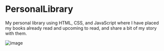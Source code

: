 # PersonalLibrary
My personal library using HTML, CSS, and JavaScript where I have placed my books already read and upcoming to read, and share a bit of my story with them.



![image](https://github.com/CodebYan/PersonalLibrary/assets/136243640/f88b55ee-d41d-49fa-a339-2c40cc9bc9a1)
